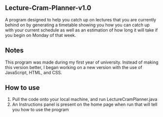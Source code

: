 ## Lecture-Cram-Planner-v1.0

A program designed to help you catch up on lectures that you are currently behind on by generating a timetable showing you how you can catch up with your current schedule as well as an estimation of how long it will take if you begin on Monday of that week.

## Notes

This program was made during my first year of university. Instead of making this version better, I began working on a new version
with the use of JavaScript, HTML, and CSS.

## How to use

1. Pull the code onto your local machine, and run LectureCramPlanner.java
2. An Instructions panel is present on the home page when run that will tell you how to use the program

